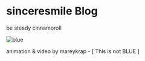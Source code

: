 # sinceresmile Blog
be steady cinnamoroll
<!--ㄴㄹㄴㄹ -->

![blue](./image/blue.jpg)

<!--
![smile world](./image/sinceresmile.jpg)

![cigarette](./image/cigarette.jpg)
![earth](./image/earth.jpg)
![footprint](./image/footprint.jpg)
![subwayabovecity](./image/subwayabovecity.gif)
-->

animation & video by mareykrap - [ This is not BLUE ]
